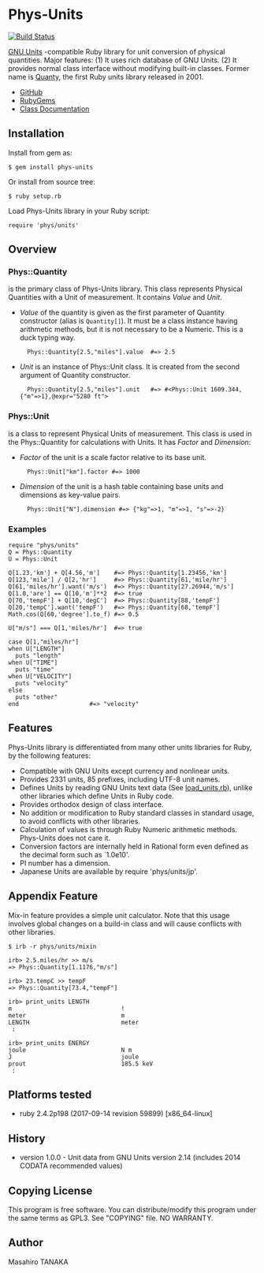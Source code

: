 # Phys-Units

[![Build Status](https://travis-ci.org/masa16/phys-units.svg?branch=master)](https://travis-ci.org/masa16/phys-units)

[GNU Units](http://www.gnu.org/software/units/) -compatible Ruby library for
unit conversion of physical quantities.
Major features: (1) It uses rich database of GNU Units.
(2) It provides normal class interface without modifying built-in classes.
Former name is [Quanty](http://narray.rubyforge.org/quanty/quanty-en.html),
the first Ruby units library released in 2001.

* [GitHub](https://github.com/masa16/phys-units)
* [RubyGems](https://rubygems.org/gems/phys-units)
* [Class Documentation](http://rubydoc.info/gems/phys-units/frames/)

## Installation

Install from gem as:

    $ gem install phys-units

Or install from source tree:

    $ ruby setup.rb

Load Phys-Units library in your Ruby script:

    require 'phys/units'

## Overview

### Phys::Quantity
is the primary class of Phys-Units library.
This class represents Physical Quantities with a Unit of measurement.
It contains *Value* and *Unit*.

* *Value* of the quantity is given as the first parameter of
  Quantity constructor (alias is `Quantity[]`).
  It must be a class instance having arithmetic methods,
  but it is not necessary to be a Numeric.
  This is a duck typing way.

        Phys::Quantity[2.5,"miles"].value  #=> 2.5

* *Unit* is an instance of Phys::Unit class.
  It is created from the second argument of Quantity constructor.

        Phys::Quantity[2.5,"miles"].unit   #=> #<Phys::Unit 1609.344,{"m"=>1},@expr="5280 ft">

### Phys::Unit
is a class to represent Physical Units of measurement.
This class is used in the Phys::Quantity for calculations with Units.
It has *Factor* and *Dimension*:

* *Factor* of the unit is a scale factor relative to its base unit.

        Phys::Unit["km"].factor #=> 1000

* *Dimension* of the unit
  is a hash table containing base units and dimensions as key-value pairs.

        Phys::Unit["N"].dimension #=> {"kg"=>1, "m"=>1, "s"=>-2}

### Examples

    require "phys/units"
    Q = Phys::Quantity
    U = Phys::Unit

    Q[1.23,'km'] + Q[4.56,'m']    #=> Phys::Quantity[1.23456,'km']
    Q[123,'mile'] / Q[2,'hr']     #=> Phys::Quantity[61,'mile/hr']
    Q[61,'miles/hr'].want('m/s')  #=> Phys::Quantity[27.26944,'m/s']
    Q[1.0,'are'] == Q[10,'m']**2  #=> true
    Q[70,'tempF'] + Q[10,'degC']  #=> Phys::Quantity[88,'tempF']
    Q[20,'tempC'].want('tempF')   #=> Phys::Quantity[68,'tempF']
    Math.cos(Q[60,'degree'].to_f) #=> 0.5

    U["m/s"] === Q[1,'miles/hr']  #=> true

    case Q[1,"miles/hr"]
    when U["LENGTH"]
      puts "length"
    when U["TIME"]
      puts "time"
    when U["VELOCITY"]
      puts "velocity"
    else
      puts "other"
    end                    #=> "velocity"

## Features

Phys-Units library is differentiated from many other units libraries for Ruby,
by the following features:

* Compatible with GNU Units except currency and nonlinear units.
* Provides 2331 units, 85 prefixes, including UTF-8 unit names.
* Defines Units by reading GNU Units text data
  (See [load_units.rb](https://github.com/masa16/phys-units/blob/master/lib/phys/units/load_units.rb)),
  unlike other libraries which define Units in Ruby code.
* Provides orthodox design of class interface.
* No addition or modification to Ruby standard classes in standard usage,
  to avoid conflicts with other libraries.
* Calculation of values is through Ruby Numeric arithmetic methods.
  Phys-Units does not care it.
* Conversion factors are internally held in Rational form even
  defined as the decimal form such as `1.0e10'.
* PI number has a dimension.
* Japanese Units are available by require 'phys/units/jp'.

## Appendix Feature

Mix-in feature provides a simple unit calculator.
Note that this usage involves global changes on a build-in class and will cause conflicts with other libraries.

    $ irb -r phys/units/mixin

    irb> 2.5.miles/hr >> m/s
    => Phys::Quantity[1.1176,"m/s"]

    irb> 23.tempC >> tempF
    => Phys::Quantity[73.4,"tempF"]

    irb> print_units LENGTH
    m                               !
    meter                           m
    LENGTH                          meter
     :

    irb> print_units ENERGY
    joule                           N m
    J                               joule
    prout                           185.5 keV
     :

## Platforms tested

* ruby 2.4.2p198 (2017-09-14 revision 59899) [x86_64-linux]

## History

* version 1.0.0 - Unit data from GNU Units version 2.14 (includes 2014 CODATA recommended values)

## Copying License

This program is free software.
You can distribute/modify this program
under the same terms as GPL3.
See "COPYING" file.
NO WARRANTY.

## Author

Masahiro TANAKA
